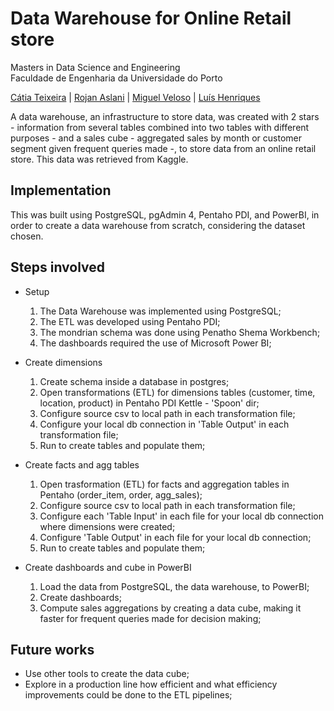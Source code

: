 # Data Warehouse for Online Retail store

Masters in Data Science and Engineering  
Faculdade de Engenharia da Universidade do Porto

[Cátia Teixeira](https://github.com/crdsteixeira) | [Rojan Aslani](https://github.com/RojanAsl) | [Miguel Veloso](https://github.com/cmiguelsv) | [Luís Henriques](https://github.com/LuisPHenriques)


A data warehouse, an infrastructure to store data, was created with 2 stars - information from several tables combined into two tables with different purposes - and a sales cube - aggregated sales by month or customer segment given frequent queries made -, to store data from an online retail store. This data was retrieved from Kaggle.

## Implementation

This was built using PostgreSQL, pgAdmin 4, Pentaho PDI, and PowerBI, in order to create a data warehouse from scratch, considering the dataset chosen.


## Steps involved

* Setup
  1. The Data Warehouse was implemented using PostgreSQL;
  2. The ETL was developed using Pentaho PDI;  
  3. The mondrian schema was done using Penatho Shema Workbench; 
  4. The dashboards required the use of Microsoft Power BI;

* Create dimensions
  1. Create schema inside a database in postgres;
  2. Open transformations (ETL) for dimensions tables (customer, time, location, product) in Pentaho PDI Kettle - 'Spoon' dir;
  3. Configure source csv to local path in each transformation file;
  4. Configure your local db connection in 'Table Output' in each transformation file;
  5. Run to create tables and populate them;

* Create facts and agg tables
  1. Open trasformation (ETL) for facts and aggregation tables in Pentaho (order_item, order, agg_sales);
  2. Configure source csv to local path in each transformation file;
  3. Configure each 'Table Input' in each file for your local db connection where dimensions were created;
  4. Configure 'Table Output' in each file for your local db connection;
  5. Run to create tables and populate them;

* Create dashboards and cube in PowerBI
  1. Load the data from PostgreSQL, the data warehouse, to PowerBI;
  2. Create dashboards;
  3. Compute sales aggregations by creating a data cube, making it faster for frequent queries made for decision making;

## Future works

* Use other tools to create the data cube;
* Explore in a production line how efficient and what efficiency improvements could be done to the ETL pipelines;
